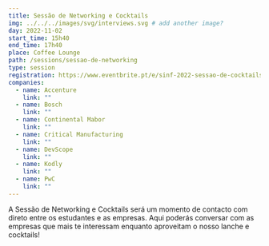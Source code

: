 ```yaml
---
title: Sessão de Networking e Cocktails
img: ../../../images/svg/interviews.svg # add another image?
day: 2022-11-02
start_time: 15h40
end_time: 17h40
place: Coffee Lounge
path: /sessions/sessao-de-networking
type: session
registration: https://www.eventbrite.pt/e/sinf-2022-sessao-de-cocktails-tickets-448699461167
companies:
  - name: Accenture
    link: ""
  - name: Bosch
    link: ""
  - name: Continental Mabor
    link: ""
  - name: Critical Manufacturing
    link: ""
  - name: DevScope
    link: ""
  - name: Kodly
    link: ""
  - name: PwC
    link: ""
---
```


A Sessão de Networking e Cocktails será um momento de contacto com direto entre os estudantes e as empresas.
Aqui poderás conversar com as empresas que mais te interessam enquanto aproveitam o nosso lanche e cocktails!
